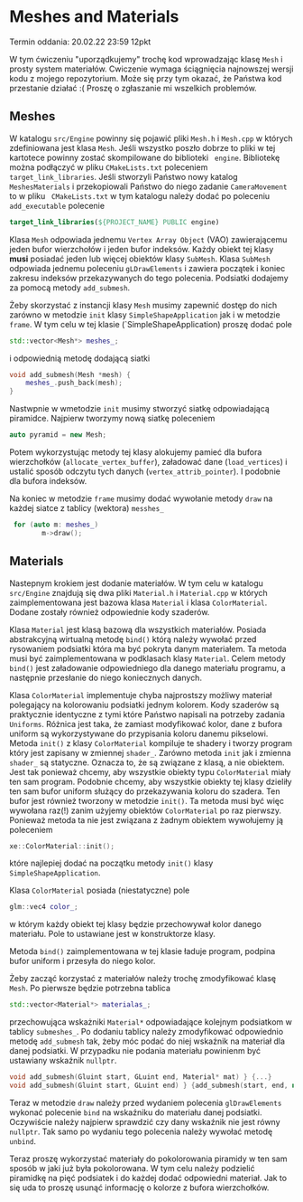 # Meshes and Materials

Termin oddania: 20.02.22 23:59 12pkt

W tym ćwiczeniu "uporządkujemy" trochę kod wprowadzając klasę `Mesh` i prosty system materiałów. Cwiczenie wymaga
ściągnięcia najnowszej wersji kodu z mojego repozytorium. Może się przy tym okazać, że Państwa kod przestanie działać :(
Proszę o zgłaszanie mi wszelkich problemów.

## Meshes

W katalogu `src/Engine` powinny się pojawić pliki `Mesh.h` i `Mesh.cpp` w których zdefiniowana jest klasa `Mesh`. Jeśli
wszystko poszło dobrze to pliki w tej kartotece powinny zostać skompilowane do biblioteki `
engine`. Bibliotekę można podłączyć w pliku `CMakeLists.txt` poleceniem `
target_link_libraries`. Jeśli stworzyli Państwo nowy katalog `
MeshesMaterials` i przekopiowali Państwo do niego zadanie `CameraMovement` to w pliku `
CMakeLists.txt` w tym katalogu należy dodać po poleceniu `add_executable` polecenie

```cmake
target_link_libraries(${PROJECT_NAME} PUBLIC engine)
```

Klasa `Mesh` odpowiada jednemu `Vertex Array Object` (VAO)  zawierającemu jeden bufor wierzchołów i jeden bufor
indeksów. Każdy obiekt tej klasy __musi__ posiadać jeden lub więcej obiektów klasy `SubMesh`. Klasa `SubMesh` odpowiada
jednemu poleceniu `gLDrawElements` i zawiera początek i koniec zakresu indeksów przekazywanych do tego polecenia.
Podsiatki dodajemy za pomocą metody  `add_submesh`.

Żeby skorzystać z instancji klasy `Mesh` musimy zapewnić dostęp do nich zarówno w metodzie `init` klasy `SimpleShapeApplication` jak i w metodzie `frame`.  W tym celu w tej klasie (`SimpleShapeApplication) proszę dodać pole 
```c++
std::vector<Mesh*> meshes_; 
```
i odpowiednią metodę dodającą siatki
```c++
void add_submesh(Mesh *mesh) {
    meshes_.push_back(mesh);
}
```

Nastwpnie w wmetodzie `init` musimy stworzyć siatkę odpowiadającą piramidce. Najpierw tworzymy nową siatkę poleceniem
```c++
auto pyramid = new Mesh; 
```
Potem wykorzystując metody tej klasy alokujemy pamieć dla bufora wierzchołków (`allocate_vertex_buffer`), załadować   dane (`load_vertices`) i ustalić sposób odczytu tych danych (`vertex_attrib_pointer`). I podobnie dla bufora indeksów. 

Na koniec w metodzie `frame` musimy dodać wywołanie metody `draw` na każdej siatce z tablicy (wektora) `messhes_`
```c++
 for (auto m: meshes_)
        m->draw();
```


## Materials

Nastepnym krokiem jest dodanie materiałów. W tym celu w katalogu `src/Engine` znajdują się dwa pliki `Material.h`
i `Material.cpp` w których zaimplementowana jest bazowa klasa `Material` i klasa `ColorMaterial`. Dodane zostały również
odpowiednie kody szaderów.

Klasa `Material` jest klasą bazową dla wszystkich materiałów. Posiada abstrakcyjną wirtualną metodę `bind()` którą
należy wywołać przed rysowaniem podsiatki która ma być pokryta danym materiałem. Ta metoda musi być zaimplementowana w
podklasach klasy `Material`. Celem metody `bind()` jest załadowanie odpowiedniego dla danego materiału programu, a
następnie przesłanie do niego koniecznych danych.

Klasa `ColorMaterial` implementuje chyba najprostszy możliwy materiał polegający na kolorowaniu podsiatki jednym
kolorem. Kody szaderów są praktycznie identyczne z tymi które Państwo napisali na potrzeby zadania `Uniforms`. Różnica
jest taka, że zamiast modyfikować kolor, dane z bufora uniform są wykorzystywane do przypisania koloru danemu pikselowi.
Metoda `init()` z klasy `ColorMaterial` kompiluje te shadery i tworzy program który jest zapisany w zmiennej `shader_`.
Zarówno metoda `init` jak i zmienna `shader_` są statyczne. Oznacza to, że są związane z klasą, a nie obiektem. Jest tak
ponieważ chcemy, aby wszystkie obiekty typu `ColorMaterial` miały ten sam program. Podobnie chcemy, aby wszystkie
obiekty tej klasy dzieliły ten sam bufor uniform służący do przekazywania koloru do szadera. Ten bufor jest również
tworzony w metodzie `init()`. Ta metoda musi być więc wywołana raz(!) zanim użyjemy obiektów `ColorMaterial` po raz
pierwszy. Ponieważ metoda ta nie jest związana z żadnym obiektem wywołujemy ją poleceniem

```c++
xe::ColorMaterial::init();
```

które najlepiej dodać na początku metody  `init()` klasy `SimpleShapeApplication`.

Klasa `ColorMaterial` posiada (niestatyczne) pole

```c++
glm::vec4 color_; 
```

w którym każdy obiekt tej klasy będzie przechowywał kolor danego materiału. Pole to ustawiane jest w konstruktorze
klasy.

Metoda `bind()` zaimplementowana w tej klasie ładuje program, podpina bufor uniform i przesyła do niego kolor.

Żeby zacząć korzystać z materiałów należy trochę zmodyfikować klasę `Mesh`. Po pierwsze będzie potrzebna tablica

```c++
std::vector<Material*> materialas_;
```

przechowująca wskażniki `Material*` odpowiadające kolejnym podsiatkom w tablicy `submeshes_`. Po dodaniu tablicy należy
zmodyfikować odpowiednio metodę `add_submesh` tak, żeby móc podać do niej wskaźnik na materiał dla danej podsiatki. W
przypadku nie podania materiału powinienm być ustawiany wskaźnik `nullptr`.

```c++
void add_submesh(Gluint start, GLuint end, Material* mat) } {...}
void add_submesh(Gluint start, GLuint end) } {add_submesh(start, end, nullptr);}
```

Teraz w metodzie `draw` należy przed wydaniem polecenia `glDrawElements` wykonać polecenie `bind` na wskaźniku do
materiału danej podsiatki. Oczywiście należy najpierw sprawdzić czy dany wskaźnik nie jest równy `nullptr`. Tak samo po
wydaniu tego polecenia należy wywołać metodę `unbind`.

Teraz proszę wykorzystać materiały do pokolorowania piramidy w ten sam sposób w jaki już była pokolorowana. W tym celu
należy podzielić piramidkę na pięć podsiatek i do każdej dodać odpowiedni materiał. Jak to się uda to proszę usunąć
informację o kolorze z bufora wierzchołków.   